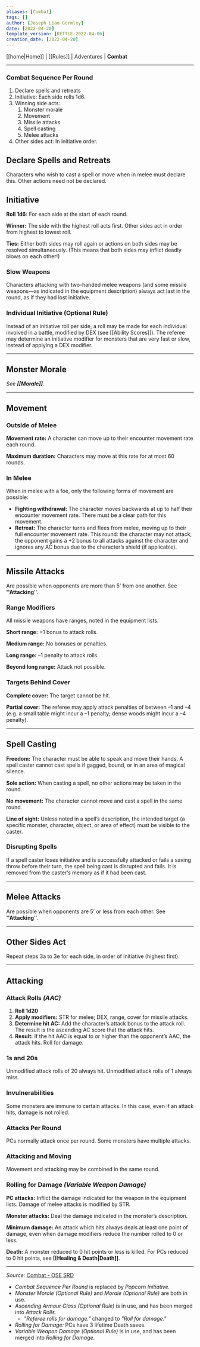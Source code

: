 ```yaml
---
aliases: [Combat]
tags: []
author: [Joseph Liao Gormley]
date: [2022-04-20]
template_version: [KETTLE-2022-04-06]
creation_date: [2022-04-20]
---
```

[[home|Home]] | [[Rules]] | Adventures | **Combat**
___
### Combat Sequence Per Round
1. Declare spells and retreats
2. Initiative: Each side rolls 1d6.
3. Winning side acts:
	1. Monster morale
	2. Movement
	3. Missile attacks
	4. Spell casting
	5. Melee attacks
4. Other sides act: In initiative order.

## Declare Spells and Retreats
Characters who wish to cast a spell or move when in melee must declare this. Other actions need not be declared.

## Initiative <!-- #Revisit -->
**Roll 1d6:** For each side at the start of each round.

**Winner:** The side with the highest roll acts first. Other sides act in order from highest to lowest roll.

**Ties:** Either both sides may roll again or actions on both sides may be resolved simultaneously. (This means that both sides may inflict deadly blows on each other!)

### Slow Weapons
Characters attacking with two-handed melee weapons (and some missile weapons—as indicated in the equipment description) always act last in the round, as if they had lost initiative.

### Individual Initiative (Optional Rule)
Instead of an initiative roll per side, a roll may be made for each individual involved in a battle, modified by DEX (see [[Ability Scores]]). The referee may determine an initiative modifier for monsters that are very fast or slow, instead of applying a DEX modifier.

___
## Monster Morale
*See **[[Morale]]**.*

___
## Movement
### Outside of Melee
**Movement rate:** A character can move up to their encounter movement rate each round.

**Maximum duration:** Characters may move at this rate for at most 60 rounds.

### In Melee
When in melee with a foe, only the following forms of movement are possible:

* **Fighting withdrawal:** The character moves backwards at up to half their encounter movement rate. There must be a clear path for this movement.
* **Retreat:** The character turns and flees from melee, moving up to their full encounter movement rate. This round: the character may not attack; the opponent gains a +2 bonus to all attacks against the character and ignores any AC bonus due to the character’s shield (if applicable).

___
## Missile Attacks
Are possible when opponents are more than 5’ from one another. See **''Attacking**''.

### Range Modifiers
All missile weapons have ranges, noted in the equipment lists. <!-- #Revisit -->

**Short range:** +1 bonus to attack rolls.

**Medium range:** No bonuses or penalties.

**Long range:** –1 penalty to attack rolls.

**Beyond long range:** Attack not possible.

### Targets Behind Cover
**Complete cover:** The target cannot be hit.

**Partial cover:** The referee may apply attack penalties of between –1 and –4 (e.g. a small table might incur a –1 penalty; dense woods might incur a –4 penalty).

___
## Spell Casting
**Freedom:** The character must be able to speak and move their hands. A spell caster cannot cast spells if gagged, bound, or in an area of magical silence.

**Sole action:** When casting a spell, no other actions may be taken in the round.

**No movement:** The character cannot move and cast a spell in the same round.

**Line of sight:** Unless noted in a spell’s description, the intended target (a specific monster, character, object, or area of effect) must be visible to the caster.

### Disrupting Spells
If a spell caster loses initiative and is successfully attacked or fails a saving throw before their turn, the spell being cast is disrupted and fails. It is removed from the caster’s memory as if it had been cast.

___
## Melee Attacks
Are possible when opponents are 5’ or less from each other. See **''Attacking**''.

___
## Other Sides Act
Repeat steps 3a to 3e for each side, in order of initiative (highest first).

___
## Attacking
### Attack Rolls *(AAC)*
1. **Roll 1d20**
2. **Apply modifiers:** STR for melee; DEX, range, cover for missile attacks.
3. **Determine hit AC:** Add the character’s attack bonus to the attack roll. The result is the ascending AC score that the attack hits.
4. **Result:** If the hit AAC is equal to or higher than the opponent’s AAC, the attack hits. Roll for damage.

### 1s and 20s
Unmodified attack rolls of 20 always hit. Unmodified attack rolls of 1 always miss.

### Invulnerabilities
Some monsters are immune to certain attacks. In this case, even if an attack hits, damage is not rolled.

### Attacks Per Round
PCs normally attack once per round. Some monsters have multiple attacks.

### Attacking and Moving
Movement and attacking may be combined in the same round.

### Rolling for Damage *(Variable Weapon Damage)*
**PC attacks:** Inflict the damage indicated for the weapon in the equipment lists. Damage of melee attacks is modified by STR.

**Monster attacks:** Deal the damage indicated in the monster’s description.

**Minimum damage:** An attack which hits always deals at least one point of damage, even when damage modifiers reduce the number rolled to 0 or less.

**Death:** A monster reduced to 0 hit points or less is killed. For PCs reduced to 0 hit points, see **[[Healing & Death|Death]]**.



___
*Source:* [Combat - OSE SRD](https://oldschoolessentials.necroticgnome.com/srd/index.php/Combat)
- *Combat Sequence Per Round* is replaced by *Popcorn Initiative.*
- *Monster Morale (Optional Rule)* and *Morale (Optional Rule)* are both in use.
- *Ascending Armour Class (Optional Rule)* is in use, and has been merged into *Attack Rolls.*
	- *"Referee rolls for damage."* changed to *"Roll for damage."*
- *Rolling for Damage:* PCs have 3 lifetime Death saves.
- *Variable Weapon Damage (Optional Rule)* is in use, and has been merged into *Rolling for Damage*.
<!-- Sources, read more, links, etc. -->
<!-- *Source: Entry by [[Mike Maxin]].* -->
<!-- Leave an empty line at the end, otherwise Exporter complains. -->
